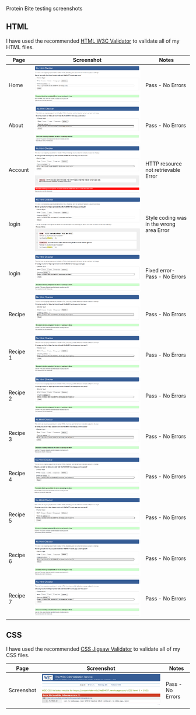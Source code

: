 Protein Bite testing screenshots

## HTML
I have used the recommended [HTML W3C Validator](https://validator.w3.org/) to validate all of my HTML files.

| Page | Screenshot | Notes |
| ---- | ---------- | ----- | 
| Home | ![htmlhome](TESTING-screenshots/html-validatorcheck-homepage.png) | Pass - No Errors |
| About | ![htmlabout](TESTING-screenshots/html-validatorcheck-aboutpage.png) | Pass - No Errors |
| Account | ![htmlaccount](TESTING-screenshots/html-validatorcheck-accountpage.png) | HTTP resource not retrievable Error |
| login | ![htmllogin](TESTING-screenshots/html-validatorcheck-loginpage-error.png) | Style coding was in the wrong area Error |
| login | ![htmllogin](TESTING-screenshots/html-validatorcheck-loginpage-pass.png) | Fixed error- Pass - No Errors |
| Recipe | ![htmlrecipe](TESTING-screenshots/html-validatorcheck-recipepage.png) | Pass - No Errors |
| Recipe 1 | ![htmlrecipe1](TESTING-screenshots/html-validatorcheck-recipepage1.png) | Pass - No Errors |
| Recipe 2 | ![htmlrecipe2](TESTING-screenshots/html-validatorcheck-recipepage2.png) | Pass - No Errors |
| Recipe 3 | ![htmlrecipe3](TESTING-screenshots/html-validatorcheck-recipepage3.png) | Pass - No Errors |
| Recipe 4 | ![htmlrecipe4](TESTING-screenshots/html-validatorcheck-recipepage4.png) | Pass - No Errors |
| Recipe 5 | ![htmlrecipe5](TESTING-screenshots/html-validatorcheck-recipepage5.png) | Pass - No Errors |
| Recipe 6 | ![htmlrecipe6](TESTING-screenshots/html-validatorcheck-recipepage6.png) | Pass - No Errors |
| Recipe 7 | ![htmlrecipe7](TESTING-screenshots/html-validatorcheck-recipepage7.png) | Pass - No Errors |

## CSS
I have used the recommended [CSS Jigsaw Validator](https://jigsaw.w3.org/css-validator/) to validate all of my CSS files.

| Page | Screenshot | Notes |
| ---- | ---------- | ----- |
| Screenshot | ![css](TESTING-screenshots/cssvalidationscreenshot.png) | Pass - No Errors |